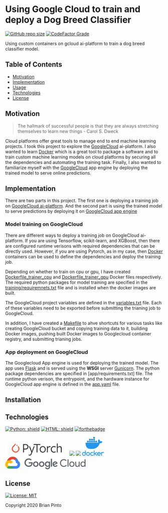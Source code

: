 # Using Google Cloud to train and deploy a Dog Breed Classifier

[![GitHub repo size](https://img.shields.io/github/repo-size/brianpinto91/dog-breed-prediction-gcloud?logo=GitHub)]()
[![CodeFactor Grade](https://img.shields.io/codefactor/grade/github/brianpinto91/dog-breed-prediction-gcloud/main)](https://www.codefactor.io/repository/github/brianpinto91/dog-breed-prediction-gcloud)

Using custom containers on gcloud ai-platform to train a dog breed classifier model.

## Table of Contents
* [Motivation](#motivation)
* [Implementation](#implementation)
* [Usage](#installation)
* [Technologies](#technologies)
* [License](#license)

## Motivation

>The hallmark of successful people is that they are always stretching themselves to learn new things - Carol S. Dweck

Cloud platforms offer great tools to manage end to end machine learning projects. I took this project to explore the [GoogleCloud][gcloud_link] ai-platform. I also wanted to learn [Docker][docker_link] which is a great tool to package a software and to train custom machine learning models on cloud platforms by securing all the dependencies and automating the training task. Finally, I also wanted to familiarize myself with the [GoogleCloud][gcloud_link] app engine by deploying the trained model to serve online predictions.  

## Implementation

There are two parts in this project. The first one is deploying a training job on [GoogleCloud ai-platform][gcloud_link]. And the second part is using the trained model to serve predictions by deploying it on [GoogleCloud app engine][gcloud_link]

### Model training on GoogleCloud

There are different ways to deploy a training job on GoogleCloud ai-platform. If you are using Tensorflow, scikit-learn, and XGBoost, then there are configured runtime verisons with required dependencies that can be directly used. However, if you are using Pytorch, as in my case, then [Docker][docker_link] containers can be used to define the dependencies and deploy the training job.

Depending on whether to train on cpu or gpu, I have created [Dockerfile_trainer_cpu](training/Dockerfile_trainer_cpu) and [Dockerfile_trainer_gpu](training/Dockerfile_trainer_gpu) Docker files respectively. The required python packages for model training are specified in the [training/requiremnets.txt](training/requirements.txt) file and is installed when the docker images are built.

The GoogleCloud project variables are defined in the [variables.txt](training/variables.txt) file. Each of these variables need to be exported before submitting the trianing job to GoogleCloud. 

In addition, I have created a [Makefile](training/Makefile) to ahve shortcuts for various tasks like creating GoogleCloud bucket and copying training data to it, building Docker images, pushing built Docker images to Googlecloud container registry, and submitting trianing jobs.

### App deployment on GoogleCloud

The Googlecloud App engine is used for deploying the trained model. The app uses [Flask][flask_link] and is served using the **WSGI** server [Gunicorn][gunicorn_link]. The python package dependencies are specified in [app/requirements.txt] file. The runtime python verison, the entrypoint, and the hardware instance for GoogleCloud app engine is defined in the [app.yaml](app/app.yaml) file. 

## Installation

## Technologies

[![Python: shield](https://forthebadge.com/images/badges/made-with-python.svg)](https://forthebadge.com)
[![HTML: shield](https://forthebadge.com/images/badges/uses-html.svg)](https://forthebadge.com)
[![forthebadge](https://forthebadge.com/images/badges/uses-css.svg)](https://forthebadge.com)<br/><br/>
[<img target="_blank" src="github-page/static/img/Pytorch_logo.png" alt="pytorch logo" height=40>](https://flask.palletsprojects.com/en/1.1.x/)
[<img target="_blank" src="https://flask.palletsprojects.com/en/1.1.x/_images/flask-logo.png" height=50>](https://flask.palletsprojects.com/en/1.1.x/)
[<img target="_blank" src="https://number1.co.za/wp-content/uploads/2017/10/gunicorn_logo-300x85.png" height=50>](https://gunicorn.org)
[<img target="_blank" src="github-page/static/img/docker.png" alt="docker logo" height=60>](https://www.docker.com)
[<img target="_blank" src="github-page/static/img/Google_Cloud_Logo.svg" alt="gcloud logo" height=40>](https://cloud.google.com)


## License
[![License: MIT](https://img.shields.io/badge/License-MIT-yellow.svg)](LICENSE.md)

Copyright 2020 Brian Pinto

[gcloud_link]: https://cloud.google.com/
[docker_link]: https://www.docker.com/
[python_install_link]: https://docs.python-guide.org/starting/install3/linux/
[venv_setup_link]: https://docs.python.org/3/library/venv.html
[flask_link]: https://flask.palletsprojects.com/en/1.1.x/api/
[gunicorn_link]: https://gunicorn.org/
[heroku_link]: https://www.heroku.com/
[jinja_link]: https://jinja.palletsprojects.com/en/2.11.x/